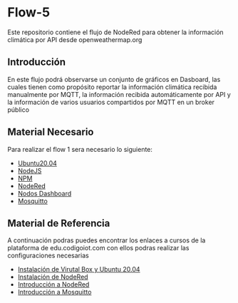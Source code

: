 # Flow-5
Este repositorio contiene el flujo de NodeRed para obtener la información climática por API desde openweathermap.org


## Introducción 
En este flujo podrá observarse un conjunto de gráficos en Dasboard, las cuales tienen como propósito reportar la información climática recibida manualmente por MQTT, la información recibida automáticamente por API y la información de varios usuarios compartidos por MQTT en un broker público

## Material Necesario

Para realizar el flow 1 sera necesario lo siguiente:

- [Ubuntu20.04 ](https://releases.ubuntu.com/20.04/)
- [NodeJS](https://nodejs.org/es/)
-   [NPM](https://www.npmjs.com/)
-  [NodeRed](https://nodered.org/docs/getting-started/local)
- [Nodos Dashboard](https://flows.nodered.org/node/node-red-dashboard)
- [Mosquitto](https://mosquitto.org/)


## Material de Referencia

A continuación podras puedes encontrar los enlaces a cursos de la plataforma de edu.codigoiot.com con ellos podras realizar  las configuraciones necesarias

- [Instalación de Virutal Box y Ubuntu 20.04](https://edu.codigoiot.com/course/view.php?id=812)
-  [Instalación de NodeRed](https://edu.codigoiot.com/enrol/index.php?id=817)
-  [Introducción a NodeRed](https://edu.codigoiot.com/enrol/index.php?id=278)
-  [Introducción a Mosquitto](https://edu.codigoiot.com/enrol/index.php?id=851)
